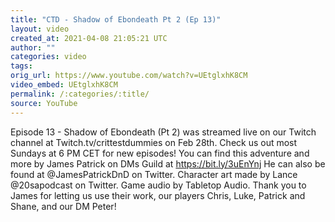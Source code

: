 ```yaml
---
title: "CTD - Shadow of Ebondeath Pt 2 (Ep 13)"
layout: video
created_at: 2021-04-08 21:05:21 UTC
author: ""
categories: video
tags: 
orig_url: https://www.youtube.com/watch?v=UEtglxhK8CM
video_embed: UEtglxhK8CM
permalink: /:categories/:title/
source: YouTube
---
```

Episode 13 - Shadow of Ebondeath (Pt 2) was streamed live on our Twitch channel at Twitch.tv/crittestdummies on Feb 28th. Check us out most Sundays at 6 PM CET for new episodes! You can find this adventure and more by James Patrick on DMs Guild at https://bit.ly/3uEnYnj He can also be found at @JamesPatrickDnD on Twitter. Character art made by Lance @20sapodcast on Twitter. Game audio by Tabletop Audio. Thank you to James for letting us use their work, our players Chris, Luke, Patrick and Shane, and our DM Peter!